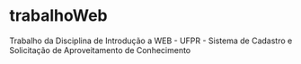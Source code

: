# trabalhoWeb
Trabalho da Disciplina de Introdução a WEB - UFPR - Sistema de Cadastro e Solicitação de Aproveitamento de Conhecimento

